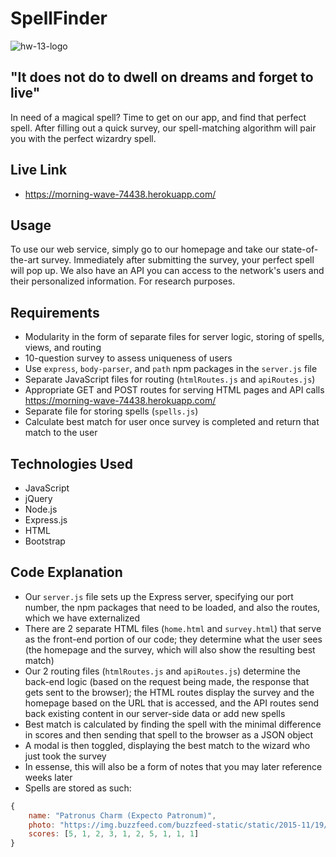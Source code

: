 # SpellFinder

![hw-13-logo](https://i.gifer.com/5GpA.gif)

## "It does not do to dwell on dreams and forget to live"

In need of a magical spell? Time to get on our app, and find that perfect spell. After filling out a quick survey, our spell-matching algorithm will pair you with the perfect wizardry spell.

## Live Link
 - https://morning-wave-74438.herokuapp.com/

## Usage

To use our web service, simply go to our homepage and take our state-of-the-art survey. Immediately after submitting the survey, your perfect spell will pop up. We also have an API you can access to the network's users and their personalized information. For research purposes.

## Requirements
- Modularity in the form of separate files for server logic, storing of spells, views, and routing
- 10-question survey to assess uniqueness of users
- Use `express`, `body-parser`, and `path` npm packages in the `server.js` file
- Separate JavaScript files for routing (`htmlRoutes.js` and `apiRoutes.js`)
- Appropriate GET and POST routes for serving HTML pages and API calls https://morning-wave-74438.herokuapp.com/
- Separate file for storing spells (`spells.js`)
- Calculate best match for user once survey is completed and return that match to the user

## Technologies Used

- JavaScript
- jQuery
- Node.js
- Express.js
- HTML
- Bootstrap

## Code Explanation
- Our `server.js` file sets up the Express server, specifying our port number, the npm packages that need to be loaded, and also the routes, which we have externalized
- There are 2 separate HTML files (`home.html` and `survey.html`) that serve as the front-end portion of our code; they determine what the user sees (the homepage and the survey, which will also show the resulting best match)
- Our 2 routing files (`htmlRoutes.js` and `apiRoutes.js`) determine the back-end logic (based on the request being made, the response that gets sent to the browser); the HTML routes display the survey and the homepage based on the URL that is accessed, and the API routes send back existing content in our server-side data or add new spells
- Best match is calculated by finding the spell with the minimal difference in scores and then sending that spell to the browser as a JSON object
- A modal is then toggled, displaying the best match to the wizard who just took the survey
- In essense, this will also be a form of notes that you may later reference weeks later
- Spells are stored as such:

```js
{
	name: "Patronus Charm (Expecto Patronum)",
    photo: "https://img.buzzfeed.com/buzzfeed-static/static/2015-11/19/17/enhanced/webdr02/original-grid-image-23059-1447970713-6.jpg?downsize=700:*&output-format=auto&output-quality=auto",
	scores: [5, 1, 2, 3, 1, 2, 5, 1, 1, 1]
}
```